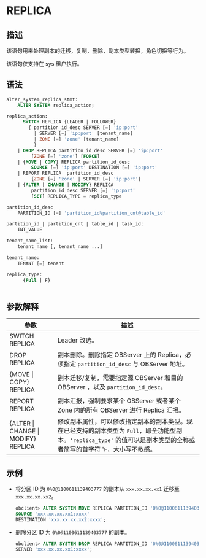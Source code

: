 # REPLICA

## 描述

该语句用来处理副本的迁移，复制，删除，副本类型转换，角色切换等行为。

该语句仅支持在 sys 租户执行。

## 语法

```sql
alter_system_replica_stmt:
    ALTER SYSTEM replica_action;

replica_action:
      SWITCH REPLICA {LEADER | FOLLOWER}
        { partition_id_desc SERVER [=] 'ip:port' 
          | SERVER [=] 'ip:port' [tenant_name] 
          | ZONE [=] 'zone' [tenant_name]
          }
    | DROP REPLICA partition_id_desc SERVER [=] 'ip:port'
         [ZONE [=] 'zone'] [FORCE]
    | {MOVE | COPY} REPLICA partition_id_desc 
         SOURCE [=] 'ip:port' DESTINATION [=] 'ip:port'
    | REPORT REPLICA  partition_id_desc 
         {ZONE [=] 'zone' | SERVER [=] 'ip:port'}
    | {ALTER | CHANGE | MODIFY} REPLICA 
         partition_id_desc SERVER [=] 'ip:port'
         [SET] REPLICA_TYPE = replica_type

partition_id_desc
    PARTITION_ID [=] 'partition_id%partition_cnt@table_id' 

partition_id | partition_cnt | table_id | task_id:
    INT_VALUE

tenant_name_list:
    tenant_name [, tenant_name ...]

tenant_name:
    TENANT [=] tenant

replica_type:
      {Full | F}
    
```

## 参数解释

|               **参数**              |         **描述**              |
|-------------------------------------|---------------------------------|
| SWITCH REPLICA                      | Leader 改选。    |
| DROP REPLICA                        | 副本删除。删除指定 OBServer 上的 Replica，必须指定 `partition_id_desc` 与 OBServer 地址。    |
| {MOVE \| COPY} REPLICA              | 副本迁移/复制，需要指定源 OBServer 和目的 OBServer ，以及 `partition_id_desc`。  |
| REPORT REPLICA                      | 副本汇报，强制要求某个 OBServer 或者某个 Zone 内的所有 OBServer 进行 Replica 汇报。 |
| {ALTER \| CHANGE \| MODIFY} REPLICA | 修改副本属性，可以修改指定副本的副本类型。现在已经支持的副本类型为 `Full`，即全功能型副本。`'replica_type'` 的值可以是副本类型的全称或者简写的首字符 '`F`，大小写不敏感。 |

## 示例

* 将分区 ID 为 `0%0@1100611139403777` 的副本从 `xxx.xx.xx.xx1` 迁移至 `xxx.xx.xx.xx2`。

  ```sql
  obclient> ALTER SYSTEM MOVE REPLICA PARTITION_ID '0%0@1100611139403777'
  SOURCE 'xxx.xx.xx.xx1:xxxx'
  DESTINATION 'xxx.xx.xx.xx2:xxxx';
  ```

* 删除分区 ID 为 `0%0@1100611139403777` 的副本。

  ```sql
  obclient> ALTER SYSTEM DROP REPLICA PARTITION_ID '0%0@1100611139403777'
  SERVER 'xxx.xx.xx.xx1:xxxx';
  ```
  